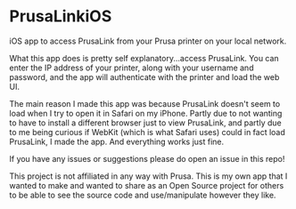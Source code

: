 # PrusaLinkiOS

iOS app to access PrusaLink from your Prusa printer on your local network.

What this app does is pretty self explanatory...access PrusaLink. You can enter
the IP address of your printer, along with your username and password, and the
app will authenticate with the printer and load the web UI.

The main reason I made this app was because PrusaLink doesn't seem to load when
I try to open it in Safari on my iPhone. Partly due to not wanting to have to
install a different browser just to view PrusaLink, and partly due to me being
curious if WebKit (which is what Safari uses) could in fact load PrusaLink, I
made the app. And everything works just fine.

If you have any issues or suggestions please do open an issue in this repo!

This project is not affiliated in any way with Prusa. This is my own app that I
wanted to make and wanted to share as an Open Source project for others to be
able to see the source code and use/manipulate however they like.



